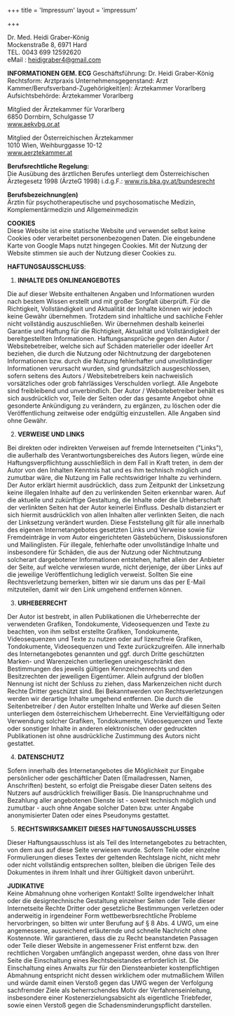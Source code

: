 +++
title = 'Impressum'
layout = 'impressum'

+++

Dr. Med. Heidi Graber-König  
Mockenstraße 8, 6971 Hard  
TEL. 0043 699 12592620  
eMail : [heidigraber4@gmail.com](mailto:heidigraber4@gmail.com)

**INFORMATIONEN GEM. ECG**
Geschäftsführung: Dr. Heidi Graber-König
Rechtsform: Arztpraxis
Unternehmensgegenstand: Arzt
Kammer/Berufsverband-Zugehörigkeit(en): Ärztekammer Vorarlberg
Aufsichtsbehörde: Ärztekammer Vorarlberg

Mitglied der Ärztekammer für Vorarlberg  
6850 Dornbirn, Schulgasse 17  
www.aekvbg.or.at

Mitglied der Österreichischen Ärztekammer  
1010 Wien, Weihburggasse 10-12  
www.aerztekammer.at

**Berufsrechtliche Regelung:**  
Die Ausübung des ärztlichen Berufes unterliegt dem Österreichischen Ärztegesetz 1998 (ÄrzteG 1998) i.d.g.F.: www.ris.bka.gv.at/bundesrecht

**Berufsbezeichnung(en)**  
Ärztin für psychotherapeutische und psychosomatische Medizin, Komplementärmedizin und Allgemeinmedizin

**COOKIES**  
Diese Website ist eine statische Website und verwendet selbst keine Cookies oder verarbeitet personenbezogenen Daten. Die eingebundene Karte von Google Maps nutzt hingegen Cookies. Mit der Nutzung der Website stimmen sie auch der Nutzung dieser Cookies zu.


**HAFTUNGSAUSSCHLUSS**:

1. **INHALTE DES ONLINEANGEBOTES**

Die auf dieser Website enthaltenen Angaben und Informationen wurden nach bestem Wissen erstellt und mit großer Sorgfalt überprüft. Für die Richtigkeit, Vollständigkeit und Aktualität der Inhalte können wir jedoch keine Gewähr übernehmen. Trotzdem sind inhaltliche und sachliche Fehler nicht vollständig auszuschließen. Wir übernehmen deshalb keinerlei Garantie und Haftung für die Richtigkeit, Aktualität und Vollständigkeit der bereitgestellten Informationen. Haftungsansprüche gegen den Autor / Websitebetreiber, welche sich auf Schäden materieller oder ideeller Art beziehen, die durch die Nutzung oder Nichtnutzung der dargebotenen Informationen bzw. durch die Nutzung fehlerhafter und unvollständiger Informationen verursacht wurden, sind grundsätzlich ausgeschlossen, sofern seitens des Autors / Websitebetreibers kein nachweislich vorsätzliches oder grob fahrlässiges Verschulden vorliegt. Alle Angebote sind freibleibend und unverbindlich. Der Autor / Websitebetreiber behält es sich ausdrücklich vor, Teile der Seiten oder das gesamte Angebot ohne gesonderte Ankündigung zu verändern, zu ergänzen, zu löschen oder die Veröffentlichung zeitweise oder endgültig einzustellen. Alle Angaben sind ohne Gewähr.

2. **VERWEISE UND LINKS**

Bei direkten oder indirekten Verweisen auf fremde Internetseiten ("Links"), die außerhalb des Verantwortungsbereiches des Autors liegen, würde eine Haftungsverpflichtung ausschließlich in dem Fall in Kraft treten, in dem der Autor von den Inhalten Kenntnis hat und es ihm technisch möglich und zumutbar wäre, die Nutzung im Falle rechtswidriger Inhalte zu verhindern. Der Autor erklärt hiermit ausdrücklich, dass zum Zeitpunkt der Linksetzung keine illegalen Inhalte auf den zu verlinkenden Seiten erkennbar waren. Auf die aktuelle und zukünftige Gestaltung, die Inhalte oder die Urheberschaft der verlinkten Seiten hat der Autor keinerlei Einfluss. Deshalb distanziert er sich hiermit ausdrücklich von allen Inhalten aller verlinkten Seiten, die nach der Linksetzung verändert wurden. Diese Feststellung gilt für alle innerhalb des eigenen Internetangebotes gesetzten Links und Verweise sowie für Fremdeinträge in vom Autor eingerichteten Gästebüchern, Diskussionsforen und Mailinglisten. Für illegale, fehlerhafte oder unvollständige Inhalte und insbesondere für Schäden, die aus der Nutzung oder Nichtnutzung solcherart dargebotener Informationen entstehen, haftet allein der Anbieter der Seite, auf welche verwiesen wurde, nicht derjenige, der über Links auf die jeweilige Veröffentlichung lediglich verweist. Sollten Sie eine Rechtsverletzung bemerken, bitten wir sie darum uns das per E-Mail mitzuteilen, damit wir den Link umgehend entfernen können.

3. **URHEBERRECHT**

Der Autor ist bestrebt, in allen Publikationen die Urheberrechte der verwendeten Grafiken, Tondokumente, Videosequenzen und Texte zu beachten, von ihm selbst erstellte Grafiken, Tondokumente, Videosequenzen und Texte zu nutzen oder auf lizenzfreie Grafiken, Tondokumente, Videosequenzen und Texte zurückzugreifen. Alle innerhalb des Internetangebotes genannten und ggf. durch Dritte geschützten Marken- und Warenzeichen unterliegen uneingeschränkt den Bestimmungen des jeweils gültigen Kennzeichenrechts und den Besitzrechten der jeweiligen Eigentümer. Allein aufgrund der bloßen Nennung ist nicht der Schluss zu ziehen, dass Markenzeichen nicht durch Rechte Dritter geschützt sind. Bei Bekanntwerden von Rechtsverletzungen werden wir derartige Inhalte umgehend entfernen. Die durch die Seitenbetreiber / den Autor erstellten Inhalte und Werke auf diesen Seiten unterliegen dem österreichischem Urheberrecht. Eine Vervielfältigung oder Verwendung solcher Grafiken, Tondokumente, Videosequenzen und Texte oder sonstiger Inhalte in anderen elektronischen oder gedruckten Publikationen ist ohne ausdrückliche Zustimmung des Autors nicht gestattet.

4. **DATENSCHUTZ**

Sofern innerhalb des Internetangebotes die Möglichkeit zur Eingabe persönlicher oder geschäftlicher Daten (Emailadressen, Namen, Anschriften) besteht, so erfolgt die Preisgabe dieser Daten seitens des Nutzers auf ausdrücklich freiwilliger Basis. Die Inanspruchnahme und Bezahlung aller angebotenen Dienste ist - soweit technisch möglich und zumutbar - auch ohne Angabe solcher Daten bzw. unter Angabe anonymisierter Daten oder eines Pseudonyms gestattet.

5. **RECHTSWIRKSAMKEIT DIESES HAFTUNGSAUSSCHLUSSES**

Dieser Haftungsausschluss ist als Teil des Internetangebotes zu betrachten, von dem aus auf diese Seite verwiesen wurde. Sofern Teile oder einzelne Formulierungen dieses Textes der geltenden Rechtslage nicht, nicht mehr oder nicht vollständig entsprechen sollten, bleiben die übrigen Teile des Dokumentes in ihrem Inhalt und ihrer Gültigkeit davon unberührt.

**JUDIKATIVE**  
Keine Abmahnung ohne vorherigen Kontakt!
Sollte irgendwelcher Inhalt oder die designtechnische Gestaltung einzelner Seiten oder Teile dieser Internetseite Rechte Dritter oder gesetzliche Bestimmungen verletzen oder anderweitig in irgendeiner Form wettbewerbsrechtliche Probleme hervorbringen, so bitten wir unter Berufung auf § 8 Abs. 4 UWG, um eine angemessene, ausreichend erläuternde und schnelle Nachricht ohne Kostennote. Wir garantieren, dass die zu Recht beanstandeten Passagen oder Teile dieser Website in angemessener Frist entfernt bzw. den rechtlichen Vorgaben umfänglich angepasst werden, ohne dass von Ihrer Seite die Einschaltung eines Rechtsbeistandes erforderlich ist. Die Einschaltung eines Anwalts zur für den Diensteanbieter kostenpflichtigen Abmahnung entspricht nicht dessen wirklichem oder mutmaßlichem Willen und würde damit einen Verstoß gegen das UWG wegen der Verfolgung sachfremder Ziele als beherrschendes Motiv der Verfahrenseinleitung, insbesondere einer Kostenerzielungsabsicht als eigentliche Triebfeder, sowie einen Verstoß gegen die Schadensminderungspflicht darstellen.